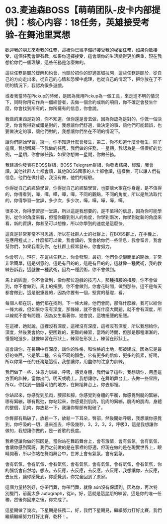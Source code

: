 # 03.麦迪森BOSS【萌萌团队-皮卡内部提供】：核心内容：18任务，英雄接受考验-在舞池里冥想

歡迎我的朋友來看我的任務，這裡你已經準備好接受我的秘密任務，如果你敢接受，這個任務會很有趣，如果你選擇接受，這會讓你的生活變得更加嚴重，現在我想給你們一個理解，這些任務是怎麼做的。

這些任務是關於緩解和約會，也關於把你的舒適區域拉開，這些任務是關於，從自己的方向走出來，從自己的心情和恐懼中處理，也從自己的情況下，把你放在了不明的情況下，我認為很多遊戲。

或者我當時在Pickup的時候，是因為我用Pickup為一個工具，來走進不明的情況下，同時你用它作為一個經營者，去做一個合約或新的項目，你不確定會發生什麼，你會找到所有的，你所擁有的信息，你會說。

我做的東西是對的，你不知道，但你還是會去做，因為你認為是對的，你做一個決定，你會覺得對或錯是對的，我想讓你們舒適，做決定的事，讓他們可能錯誤，也要做決定的事，讓他們對的，我想讓你們坐在不明的情況下。

讓你們開始學習，第一，你不知道什麼會發生，第二，你不知道什麼會發生，除了這個，我想解釋一下我做的任務，我們做的任務，一星期，我認為是一個很好的比例，一星期，你會做任務，如果你想做一星期，你做任務。

我建議你發表在BOSS群組，BOSS Telegram群組，你發表結果、經驗，我會讀，其他社群人士都會讀，其他BOSS國家的人士都會讀，這樣做，可以讓人們有信息，他們在做什麼，我沒有做，他們的經驗。

你得從自己的經驗學習，你得從自己的經驗學習，也要讓大家在你身邊，是不值得的，你得看到，嘩，嘩，嘩，嘩，嘩，不同的觀點，不同的角度，所以是無法取代的，你得學習一堂課，多少次，多少次，嘩，嘩，嘩，嘩，嘩。

很多次，你得學習那一堂課，所以這是我想要的，是不值得的信息，因為你可能學到，從你的角度來看，但當你聽到別人的角度，你學到兩次，你學到從新的角度來看，新的資訊，你甚至可以想像，所以你學到的速度是這麼快。

這真是非常非常不可思議，所以在社群人士的社群上，在BOSS群上，在手機上，在應用程式上，什麼都可以做，我會讀的，我會給你們一些信息，我會留言，我會幫你們，如果我看到你，在社群上經常發布，你會努力。

你會努力，現在，在這些任務上，你會發現，最初，他們會從很簡單的開始，非常非常簡單，這是刻意的，這是有目的的，這是有目的的，這就像一種武術，我的教練告訴我，這就像一種武術，因為一種武術，你不會做到。

馬上的圓盪，你不會做到，像你那位遊戲的技巧人，那種扭腰的扭腰，你不會做到，你不會做到，馬上的扭腰，你不會做到，你會花時間，做到那些，這不是每天都會做到，這是很重要的，因為你要有一個，堅實的基礎，看。

每個人都在玩，他們都在找到，下一條大線，他們會問，那條什麼線，我可以給你一條大線，但如果你沒有深度，那條線，就不會有什麼大問題，就不會有深度，所以線就不會有問題，因為女生看著你，她會說，這塊扭腰的扭腰。

在這裡，她就說，這裡沒有深度，這裡沒有深度，這裡沒有深度，所以我想給你，深度，然後我會給你，更困難的，更難的練習，當時的時間，但那是那種漸漸的，慢慢地進步，就像練習在形狀上，練習在形狀上，練習在形狀上。

這會讓你，在長期中有深度，讓你的性格，和性格的土地，都被建成，因為它是最好的東西，它是第二種，它有不同的顏色，它有更多的信仰，更多的質素，好嗎，所以你第一任的任務是這個，我想讓你，用盡你的注意力訓練。

我們做了一些，注意力訓練，呼吸，感覺身體，我們做了這些，我想讓你，用盡這方面的訓練，當你出門，明天或晚上，我想讓你，在舞蹈舞台上，去做一些冒險，所以，你找到一個最可怕的地方，在舞蹈舞台上，你去那裡。

你站起來，你感覺到肌肉，腰部和腳，你感覺到身體的平衡，你感覺到腿的緊繃，哪有緊繃，哪有鬆弛，你站起來，你感覺到肌肉，肌肉的緊繃，肌肉的肌肉，身體的整個，肌肉，你放鬆一下，我讓你臀部有點破了。

你臀部有點破了，放鬆一下，放鬆一下耳朵，臀部，然後開始呼吸，我想讓你感覺到，你呼吸的一切，進來進去，呼吸幾秒，3，2，3，2，呼吸3，這是我想讓你做的，我想讓你做的，是一首歌的長度。

我希望讓你做的原因是，當你站在舞蹈舞台上，會有激情，會有氣氛，會有氣氛，會讓你感到驚訝，我們之前做的是在家裡的舒適，但現在做的是在現實世界上，眼睛開著，所以你站在舞蹈舞台中，世界上會有氣氛，會有氣氛。

會有氣氛，會有氣氛，會有氣氛，會有氣氛，會有氣氛，會有氣氛，會有氣氛，你的腦袋會自然地，想去，去反應，去反應，去反應，去反應，我想讓你，去反應，去反應，讓你感覺到，你感覺到，你完全回到了原家。

這個力量特別好，你帶鬥舞，你帶鬥舞，就像 aún沒有保護到，因為你，再次特別擺鬥，前面太多 autograph，從ín，好，這就是這星期的練習，這是你的唯一任務，然後你回來之後，你完成了。

這星期做了幾次，下星期是任務二，好，我們下星期見，繼續努力打好比賽，我們繼續繼續努力打好比賽，乾杯！。